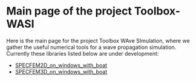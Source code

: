 # Main page of the project Toolbox-WASI

Here is the main page for the project Toolbox WAve SImulation, where we gather the useful numerical tools for a wave propagation simulation.
Currently these libraries listed below are under development:  

- [SPECFEM2D_on_windows_with_boat](https://toolbox-wasi.github.io/SPECFEM2D_on_docker_with_boat/)
- [SPECFEM3D_on_windows_with_boat](https://toolbox-wasi.github.io/SPECFEM3D_on_docker_with_boat/)

